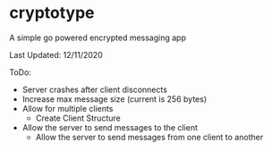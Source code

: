 # cryptotype
A simple go powered encrypted messaging app

Last Updated: 12/11/2020

ToDo:
* Server crashes after client disconnects
* Increase max message size (current is 256 bytes)
* Allow for multiple clients
    * Create Client Structure 
* Allow the server to send messages to the client
    * Allow the server to send messages from one client to another
